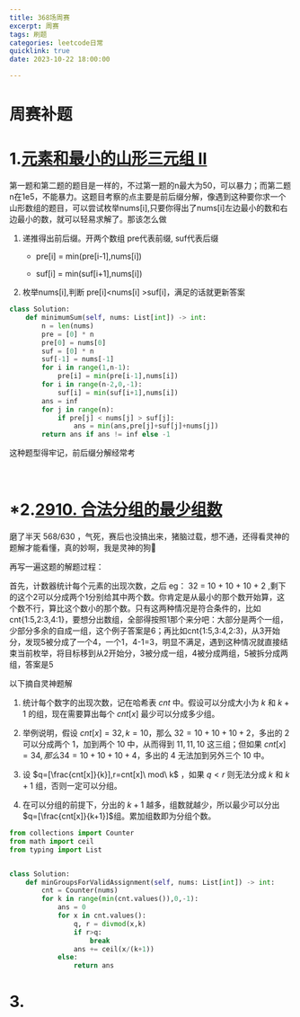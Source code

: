 ```yaml
---
title: 368场周赛
excerpt: 周赛
tags: 刷题
categories: leetcode日常
quicklink: true
date: 2023-10-22 18:00:00

---
```


# 周赛补题

# 1.[元素和最小的山形三元组 II](https://leetcode.cn/problems/minimum-sum-of-mountain-triplets-ii/)

第一题和第二题的题目是一样的，不过第一题的n最大为50，可以暴力；而第二题 n在1e5，不能暴力。这题目考察的点主要是前后缀分解，像遇到这种要你求一个山形数组的题目，可以尝试枚举nums[i],只要你得出了nums[i]左边最小的数和右边最小的数，就可以轻易求解了。那该怎么做

1. 递推得出前后缀。开两个数组 pre代表前缀, suf代表后缀
   
   - pre[i] = min(pre[i-1],nums[i])
   
   - suf[i] = min(suf[i+1],nums[i])

2. 枚举nums[i],判断 pre[i]<nums[i] >suf[i]，满足的话就更新答案

```python
class Solution:
    def minimumSum(self, nums: List[int]) -> int:
        n = len(nums)
        pre = [0] * n
        pre[0] = nums[0]
        suf = [0] * n
        suf[-1] = nums[-1]
        for i in range(1,n-1):
            pre[i] = min(pre[i-1],nums[i])
        for i in range(n-2,0,-1):
            suf[i] = min(suf[i+1],nums[i])
        ans = inf
        for j in range(n):
            if pre[j] < nums[j] > suf[j]:
                ans = min(ans,pre[j]+suf[j]+nums[j])
        return ans if ans != inf else -1
```

这种题型得牢记，前后缀分解经常考

<br>

# *2.[2910. 合法分组的最少组数](https://leetcode.cn/problems/minimum-number-of-groups-to-create-a-valid-assignment/)

磨了半天 568/630 ，气死，赛后也没搞出来，猪脑过载，想不通，还得看灵神的题解才能看懂，真的妙啊，我是灵神的狗🤩

再写一遍这题的解题过程：

首先，计数器统计每个元素的出现次数，之后 eg： 32 = 10 + 10 + 10 + 2 ,剩下的这个2可以分成两个1分别给其中两个数。你肯定是从最小的那个数开始算，这个数不行，算比这个数小的那个数。只有这两种情况是符合条件的，比如cnt{1:5,2:3,4:1}，要想分出数组，全部得按照1那个来分吧：大部分是两个一组，少部分多余的自成一组，这个例子答案是6；再比如cnt{1:5,3:4,2:3}，从3开始分，发现5被分成了一个4，一个1，4-1=3，明显不满足，遇到这种情况就直接结束当前枚举，将目标移到从2开始分，3被分成一组，4被分成两组，5被拆分成两组，答案是5

以下摘自灵神题解

1. 统计每个数字的出现次数，记在哈希表 $cnt$ 中。假设可以分成大小为 $k$ 和 $k+1$ 的组，现在需要算出每个 $cnt[x]$ 最少可以分成多少组。

2. 举例说明，假设 $cnt[x]=32,k=10$，那么 $32=10+10+10+2$，多出的 $2$ 可以分成两个 $1$，加到两个 $10$ 中，从而得到 $11,11,10$ 这三组；但如果 $cnt[x]=34,那么 34=10+10+10+4$，多出的 $4$ 无法加到另外三个 $10$ 中。

3. 设 $q=[\frac{cnt[x]}{k}],r=cnt[x]\ mod\ k$ ，如果 $q<r$ 则无法分成 $k$ 和 $k+1$ 组，否则一定可以分组。

4. 在可以分组的前提下，分出的 $k+1$ 越多，组数就越少，所以最少可以分出$q=[\frac{cnt[x]}{k+1}]$组。累加组数即为分组个数。

```python
from collections import Counter
from math import ceil
from typing import List


class Solution:
    def minGroupsForValidAssignment(self, nums: List[int]) -> int:
        cnt = Counter(nums)
        for k in range(min(cnt.values()),0,-1):
            ans = 0
            for x in cnt.values():
                q, r = divmod(x,k)
                if r>q:
                    break
                ans += ceil(x/(k+1))
            else:
                return ans
```

# 3.
